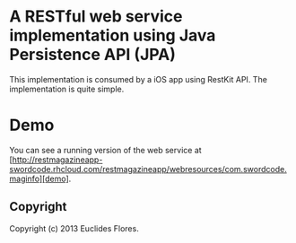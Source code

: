 # A RESTful web service implementation using Java Persistence API (JPA)

This implementation is consumed by a iOS app using RestKit API. The implementation is quite simple. 

# Demo

You can see a running version of the web service at [http://restmagazineapp-swordcode.rhcloud.com/restmagazineapp/webresources/com.swordcode.maginfo][demo].

[demo]: http://restmagazineapp-swordcode.rhcloud.com/restmagazineapp/webresources/com.swordcode.maginfo

## Copyright
Copyright (c) 2013 Euclides Flores.
